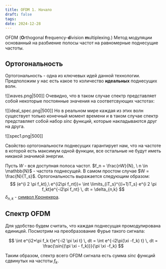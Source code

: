 ```yaml
---
title: OFDM 1. Начало
draft: false
tags: 
date: 2024-12-28
---
```

 
OFDM (**O**rthogonal **f**requency-**d**ivision **m**ultiplexing.)  Метод модуляции основанный на разбиение полосы частот на равномерные поднесущие частоты. 

## Ортогональность
Ортогональность - одна из ключевых идей данной технологии.
Предположим у нас есть какое то количество **идеальных** поднесущих волн.

![[waves.png|500]]
Очевидно, что в таком случае спектр представляет собой некоторые постоянные значения на соответсвующих частотах:

![[ideal_spec.png|500]]
Но в реальном мире каждая из этих волн существует только конечный момент времени и в таком случае спектр представляет собой набор $sinc$ функций, которые накладываются друг на друга.

![[spec1.png|500]]

Свойство ортогональности поднесущих гарантирует нам, что на частоте в которой есть максимум одной функции, все остальные не будут иметь никакой значимой энергии.



Пусть $W$ - вся доступная полоса частот.  $f_n = \frac{nW}{N}, \ n \in \mathbb{N}$ - частота поднесущей. 
В самом простом случае $W = \frac{N}{T_s}$.  Ортогональность выражается следующим образом:
$$
(e^{i 2 \pi f_kt},\ e^{i2\pi f_nt})= \int \limits_{iT_s}^{(i+1)T_s} e^{i 2 \pi f_kt}e^{-i2\pi f_nt} \, dt = \delta_{n,k}
$$
$\delta_{n,k}$ - [символ Кронекера](https://ru.wikipedia.org/wiki/%D0%A1%D0%B8%D0%BC%D0%B2%D0%BE%D0%BB_%D0%9A%D1%80%D0%BE%D0%BD%D0%B5%D0%BA%D0%B5%D1%80%D0%B0). 

## Спектр OFDM
Для удобство будем считать, что  каждая поднесущая промодулирована единицей. Посмотрим на преобразование Фурье такого сигнала:

$$
\int e^{i2*\pi f_k t}e^{-i2 \pi \xi t} \, dt = \int e^{-i2\pi(\xi -f_k) t} \, dt = \frac{\sin{(\pi \xi - f_k)}}{\pi \xi -f_k}
$$

Таким образом, спектр всего OFDM сигнала есть сумма $sinc$ функций сдвинутых на частоты $f_k$.


